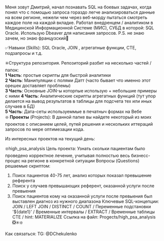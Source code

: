 Меня зовут Дмитрий, начал познавать SQL на боевых задачах, когда понял что с помощью запроса гораздо легче анализироваться данные на всем регионе, нежели чем через веб-морду пытаться смотреть каждое поле на каждой вкладке. Работал внедренцем / аналитиком в Медицинской Информационной Системе (МИС), СУБД в которой: SQL Oracle. Использую Dbeaver для написания запросов.
P.S. не знаю зачем, но знаю французский🥐

✅Навыки (Skills): SQL Oracle, JOIN , агрегатные функции, CTE, подзапросы и т.д.

✳️Структура репозитория. Репозиторий разбит на несколько частей / папок:  
  **1 Часть**: простые скрипты для быстрой аналитики  
  **2 Часть**: Манипуляции с полями Датт (часто бывает что именно этот орешек доставляет проблемы)  
  **3 Часть**: Основные JOIN-ы которпые использую + небольшие примеры с ними 
  **4 Часть**: Аналитические скрипты агрегатных функций (тут упор делается на вывод результатов в таблицы для подсчета тех или иных случаев в БД)  
  **5 Часть**: Дата-сеты используеммые в печатныч формах на Вебе  
 ❇️ **Проекты** (Projects): В данной папке вы найдете некоторый из моих проектов с описанием целей, путей решения и нескольких иттераций запросов по мере оптимезации кода.
 
Из интересных проектов на текущий день: 

❇️high_psa_analysis
Цель проекта: Узнать скольки пациентам было проведено корректное лечение, учитывая полностью весь бизнесс-процес на регионе в конкретной ситуации
Вопросы (Questions) решаемые скриптом: 
1) Поиск пациентов 40-75 лет, анализ которых показал превышение референта
2) Поиск у случаев превышающих референт, оказанной услуги после превыения
3) Поиск пациентов кому на оказанной услуги после превыения был выставлен диагноз из нужного диапазона
Ключевые SQL-концепции: JOIN / LEFT JOIN / DISTINCT / COUNT / Переменные подстановки '${date1}' / Временные интервалы / EXTRACT / Временные таблицы CTE / hint: MATERIALIZE 
Ссылка на файл: Progects/high_psa_analysis
❎✳️❇️

Как связаться: TG: @DChekulenko
